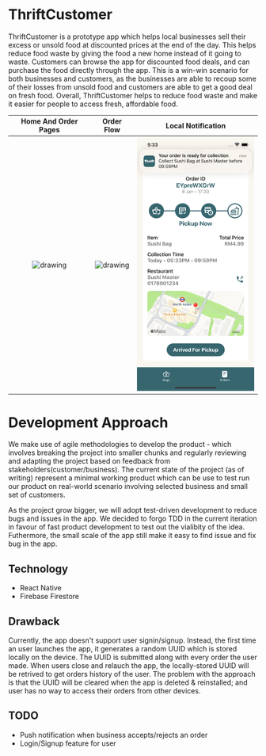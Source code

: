 # ThriftCustomer

ThriftCustomer is a prototype app which helps local businesses sell their excess or unsold food at discounted prices at the end of the day. This helps reduce food waste by giving the food a new home instead of it going to waste. Customers can browse the app for discounted food deals, and can purchase the food directly through the app. This is a win-win scenario for both businesses and customers, as the businesses are able to recoup some of their losses from unsold food and customers are able to get a good deal on fresh food. Overall, ThriftCustomer helps to reduce food waste and make it easier for people to access fresh, affordable food.

| Home And Order Pages     |  Order Flow  | Local Notification |
:-------------------------:|:-------------------------:|:-------------------------:
<img src="https://github.com/JonathanFoo0523/ThriftCustomer/blob/main/HomeAndOrder.gif" alt="drawing" width="250"/> | <img src="https://github.com/JonathanFoo0523/ThriftCustomer/blob/main/OrderFlow.gif" alt="drawing" width="250"/> | <img src="https://github.com/JonathanFoo0523/ThriftCustomer/blob/main/LocalNotification.png" alt="drawing" width="250"/> | 

# Development Approach

We make use of agile methodologies to develop the product - which involves breaking the project into smaller chunks and regularly reviewing and adapting the project based on feedback from stakeholders(customer/business). The current state of the project (as of writing) represent a minimal working product which can be use to test run our product on real-world scenario involving selected business and small set of customers.

As the project grow bigger, we will adopt test-driven development to reduce bugs and issues in the app. We decided to forgo TDD in the current iteration in favour of fast product development to test out the vialibity of the idea. Futhermore, the small scale of the app still make it easy to find issue and fix bug in the app.

## Technology
* React Native
* Firebase Firestore

## Drawback

Currently, the app doesn't support user signin/signup. Instead, the first time an user launches the app, it generates a random UUID which is stored locally on the device. The UUID is submitted along with every order the user made. When users close and relauch the app, the locally-stored UUID will be retrived to get orders history of the user. The problem with the approach is that the UUID will be cleared when the app is deleted & reinstalled; and user has no way to access their orders from other devices.

## TODO
* Push notification when business accepts/rejects an order
* Login/Signup feature for user

